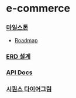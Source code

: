 # e-commerce

### [마일스톤](https://github.com/seungjjun/e-commerce/milestones)
- [Roadmap](https://github.com/users/seungjjun/projects/4/views/4)

### [ERD 설계](https://github.com/seungjjun/e-commerce/wiki/ERD-%EC%84%A4%EA%B3%84)

### [API Docs](https://github.com/seungjjun/e-commerce/wiki/E%E2%80%90Commerce-API-Docs)

### [시퀀스 다이어그림](https://github.com/seungjjun/e-commerce/wiki/%EC%8B%9C%ED%80%80%EC%8A%A4-%EB%8B%A4%EC%9D%B4%EC%96%B4%EA%B7%B8%EB%9E%A8)
